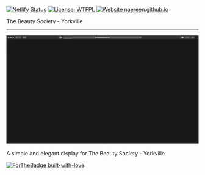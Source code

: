 [![Netlify Status](https://api.netlify.com/api/v1/badges/734d11ca-8085-45b1-93ba-ddddec75913d/deploy-status)](https://app.netlify.com/sites/thebeautysociety/deploys)
[![License: WTFPL](https://img.shields.io/badge/License-WTFPL-brightgreen.svg)](http://www.wtfpl.net/about/)
[![Website naereen.github.io](https://img.shields.io/website-up-down-green-red/https/naereen.github.io.svg)](https://naereen.github.io/)

The Beauty Society - Yorkville


------- 

![](preview.gif)

A simple and elegant display for The Beauty Society - Yorkville


[![ForTheBadge built-with-love](http://ForTheBadge.com/images/badges/built-with-love.svg)](https://GitHub.com/marcoantonio123456/)